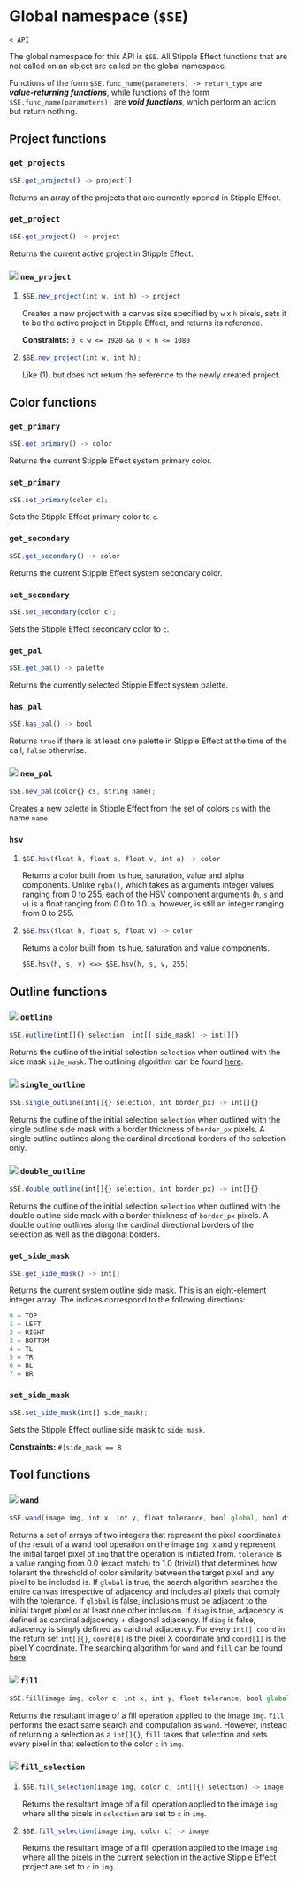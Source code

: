 <!-- TODO - Proofread and update for 1.2.0 -->

# Global namespace (`$SE`)

[`< API`](README.md)

The global namespace for this API is `$SE`. All Stipple Effect functions that are not called on an object are called on the global namespace.

Functions of the form `$SE.func_name(parameters) -> return_type` are __*value-returning functions*__, while functions of the form `$SE.func_name(parameters);` are __*void functions*__, which perform an action but return nothing.

## Project functions

### `get_projects`
```js
$SE.get_projects() -> project[]
```
Returns an array of the projects that are currently opened in Stipple Effect.

### `get_project`
```js
$SE.get_project() -> project
```
Returns the current active project in Stipple Effect.

### ![](https://raw.githubusercontent.com/jbunke/stipple-effect/master/res/icons/new_project.png) `new_project`
1.  ```js
    $SE.new_project(int w, int h) -> project
    ```
    Creates a new project with a canvas size specified by `w` x `h` pixels, sets it to be the active project in Stipple Effect, and returns its reference.

    **Constraints:** `0 < w <= 1920 && 0 < h <= 1080`
2.  ```js
    $SE.new_project(int w, int h);
    ```
    Like (1), but does not return the reference to the newly created project.

## Color functions

### `get_primary`
```js
$SE.get_primary() -> color
```
Returns the current Stipple Effect system primary color.

### `set_primary`
```js
$SE.set_primary(color c);
```
Sets the Stipple Effect primary color to `c`.

### `get_secondary`
```js
$SE.get_secondary() -> color
```
Returns the current Stipple Effect system secondary color.

### `set_secondary`
```js
$SE.set_secondary(color c);
```
Sets the Stipple Effect secondary color to `c`.

### `get_pal`
```js
$SE.get_pal() -> palette
```
Returns the currently selected Stipple Effect system palette.

### `has_pal`
```js
$SE.has_pal() -> bool
```
Returns `true` if there is at least one palette in Stipple Effect at the time of the call, `false` otherwise.

### ![](https://raw.githubusercontent.com/jbunke/stipple-effect/master/res/icons/new_palette.png) `new_pal`
```js
$SE.new_pal(color{} cs, string name);
```
Creates a new palette in Stipple Effect from the set of colors `cs` with the name `name`.

### `hsv`
1.  ```js
    $SE.hsv(float h, float s, float v, int a) -> color
    ```
    Returns a color built from its hue, saturation, value and alpha components. Unlike `rgba()`, which takes as arguments integer values ranging from 0 to 255, each of the HSV component arguments (`h`, `s` and `v`) is a float ranging from 0.0 to 1.0. `a`, however, is still an integer ranging from 0 to 255.
2.  ```js
    $SE.hsv(float h, float s, float v) -> color
    ```
    Returns a color built from its hue, saturation and value components.

    `$SE.hsv(h, s, v) <=> $SE.hsv(h, s, v, 255)`

## Outline functions

### ![](https://raw.githubusercontent.com/jbunke/stipple-effect/master/res/icons/outline.png) `outline`
```js
$SE.outline(int[]{} selection, int[] side_mask) -> int[]{}
```
Returns the outline of the initial selection `selection` when outlined with the side mask `side_mask`. The outlining algorithm can be found [here](https://github.com/jbunke/stipple-effect/blob/master/src/com/jordanbunke/stipple_effect/selection/Outliner.java).

<!-- TODO: add constraints -->

### ![](https://raw.githubusercontent.com/jbunke/stipple-effect/master/res/icons/outline.png) `single_outline`
```js
$SE.single_outline(int[]{} selection, int border_px) -> int[]{}
```
Returns the outline of the initial selection `selection` when outlined with the single outline side mask with a border thickness of `border_px` pixels. A single outline outlines along the cardinal directional borders of the selection only.

### ![](https://raw.githubusercontent.com/jbunke/stipple-effect/master/res/icons/outline.png) `double_outline`
```js
$SE.double_outline(int[]{} selection, int border_px) -> int[]{}
```
Returns the outline of the initial selection `selection` when outlined with the double outline side mask with a border thickness of `border_px` pixels. A double outline outlines along the cardinal directional borders of the selection as well as the diagonal borders.

### `get_side_mask`
```js
$SE.get_side_mask() -> int[]
```
Returns the current system outline side mask. This is an eight-element integer array. The indices correspond to the following directions:
```js
0 = TOP 
1 = LEFT 
2 = RIGHT 
3 = BOTTOM 
4 = TL 
5 = TR 
6 = BL 
7 = BR
```

### `set_side_mask`
```js
$SE.set_side_mask(int[] side_mask);
```
Sets the Stipple Effect outline side mask to `side_mask`.

**Constraints:** `#|side_mask == 8`

## Tool functions

### ![](https://raw.githubusercontent.com/jbunke/stipple-effect/master/res/icons/wand.png) `wand`
```js
$SE.wand(image img, int x, int y, float tolerance, bool global, bool diag) -> int[]{}
```
Returns a set of arrays of two integers that represent the pixel coordinates of the result of a wand tool operation on the image `img`. `x` and `y` represent the initial target pixel of `img` that the operation is initiated from. `tolerance` is a value ranging from 0.0 (exact match) to 1.0 (trivial) that determines how tolerant the threshold of color similarity between the target pixel and any pixel to be included is. If `global` is true, the search algorithm searches the entire canvas irrespective of adjacency and includes all pixels that comply with the tolerance. If `global` is false, inclusions must be adjacent to the initial target pixel or at least one other inclusion. If `diag` is true, adjacency is defined as cardinal adjacency + diagonal adjacency. If `diag` is false, adjacency is simply defined as cardinal adjacency. For every `int[] coord` in the return set `int[]{}`, `coord[0]` is the pixel X coordinate and `coord[1]` is the pixel Y coordinate. The searching algorithm for `wand` and `fill` can be found [here](https://github.com/jbunke/stipple-effect/blob/master/src/com/jordanbunke/stipple_effect/tools/ToolThatSearches.java).

### ![](https://raw.githubusercontent.com/jbunke/stipple-effect/master/res/icons/fill.png) `fill`
```js
$SE.fill(image img, color c, int x, int y, float tolerance, bool global, bool diag) -> image
```
Returns the resultant image of a fill operation applied to the image `img`. `fill` performs the exact same search and computation as `wand`. However, instead of returning a selection as a `int[]{}`, `fill` takes that selection and sets every pixel in that selection to the color `c` in `img`.

### ![](https://raw.githubusercontent.com/jbunke/stipple-effect/master/res/icons/fill.png) `fill_selection`
1.  ```js
    $SE.fill_selection(image img, color c, int[]{} selection) -> image
    ```
    Returns the resultant image of a fill operation applied to the image `img` where all the pixels in `selection` are set to `c` in `img`.
2.  ```js
    $SE.fill_selection(image img, color c) -> image
    ```
    Returns the resultant image of a fill operation applied to the image `img` where all the pixels in the current selection in the active Stipple Effect project are set to `c` in `img`.
